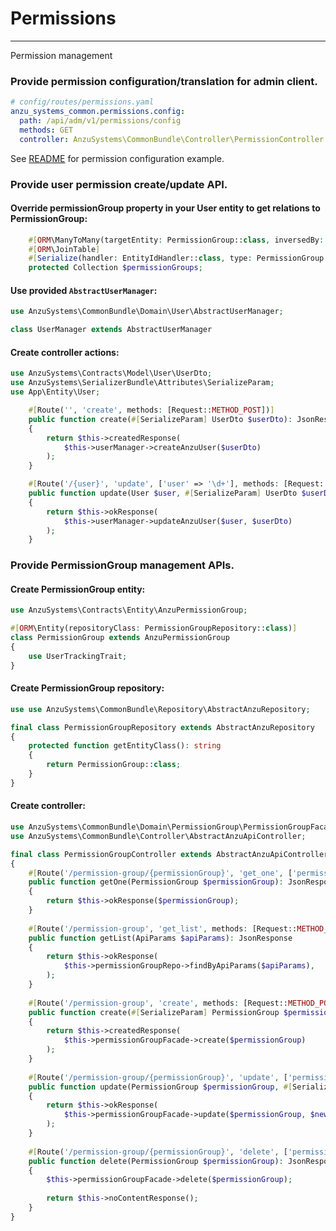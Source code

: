 Permissions
============

---

Permission management

### Provide permission configuration/translation for admin client. 
```yaml
# config/routes/permissions.yaml
anzu_systems_common.permissions.config:
  path: /api/adm/v1/permissions/config
  methods: GET
  controller: AnzuSystems\CommonBundle\Controller\PermissionController::getConfig

```
See [README](../../../README.md) for permission configuration example.

### Provide user permission create/update API.
#### Override permissionGroup property in your User entity to get relations to PermissionGroup:
```php
    #[ORM\ManyToMany(targetEntity: PermissionGroup::class, inversedBy: 'users', fetch: 'EXTRA_LAZY', indexBy: 'id')]
    #[ORM\JoinTable]
    #[Serialize(handler: EntityIdHandler::class, type: PermissionGroup::class)]
    protected Collection $permissionGroups;

```
#### Use provided `AbstractUserManager`:
```php
use AnzuSystems\CommonBundle\Domain\User\AbstractUserManager;

class UserManager extends AbstractUserManager
```

#### Create controller actions:
```php
use AnzuSystems\Contracts\Model\User\UserDto;
use AnzuSystems\SerializerBundle\Attributes\SerializeParam;
use App\Entity\User;

    #[Route('', 'create', methods: [Request::METHOD_POST])]
    public function create(#[SerializeParam] UserDto $userDto): JsonResponse
    {
        return $this->createdResponse(
            $this->userManager->createAnzuUser($userDto)
        );
    }

    #[Route('/{user}', 'update', ['user' => '\d+'], methods: [Request::METHOD_PUT])]
    public function update(User $user, #[SerializeParam] UserDto $userDto): JsonResponse
    {
        return $this->okResponse(
            $this->userManager->updateAnzuUser($user, $userDto)
        );
    }
```

### Provide PermissionGroup management APIs.
#### Create PermissionGroup entity:
```php
use AnzuSystems\Contracts\Entity\AnzuPermissionGroup;

#[ORM\Entity(repositoryClass: PermissionGroupRepository::class)]
class PermissionGroup extends AnzuPermissionGroup
{
    use UserTrackingTrait;
}
```
#### Create PermissionGroup repository:
```php
use use AnzuSystems\CommonBundle\Repository\AbstractAnzuRepository;

final class PermissionGroupRepository extends AbstractAnzuRepository
{
    protected function getEntityClass(): string
    {
        return PermissionGroup::class;
    }
}
```

#### Create controller:
```php
use AnzuSystems\CommonBundle\Domain\PermissionGroup\PermissionGroupFacade;
use AnzuSystems\CommonBundle\Controller\AbstractAnzuApiController;

final class PermissionGroupController extends AbstractAnzuApiController 
{
    #[Route('/permission-group/{permissionGroup}', 'get_one', ['permissionGroup' => '\d+'], methods: [Request::METHOD_GET])]
    public function getOne(PermissionGroup $permissionGroup): JsonResponse
    {
        return $this->okResponse($permissionGroup);
    }
    
    #[Route('/permission-group', 'get_list', methods: [Request::METHOD_GET])]
    public function getList(ApiParams $apiParams): JsonResponse
    {
        return $this->okResponse(
            $this->permissionGroupRepo->findByApiParams($apiParams),
        );
    }
    
    #[Route('/permission-group', 'create', methods: [Request::METHOD_POST])]
    public function create(#[SerializeParam] PermissionGroup $permissionGroup): JsonResponse
    {
        return $this->createdResponse(
            $this->permissionGroupFacade->create($permissionGroup)
        );
    }
    
    #[Route('/permission-group/{permissionGroup}', 'update', ['permissionGroup' => '\d+'], methods: [Request::METHOD_PUT])]
    public function update(PermissionGroup $permissionGroup, #[SerializeParam] PermissionGroup $newPermissionGroup): JsonResponse
    {
        return $this->okResponse(
            $this->permissionGroupFacade->update($permissionGroup, $newPermissionGroup)
        );
    }
    
    #[Route('/permission-group/{permissionGroup}', 'delete', ['permissionGroup' => '\d+'], methods: [Request::METHOD_DELETE])]
    public function delete(PermissionGroup $permissionGroup): JsonResponse
    {
        $this->permissionGroupFacade->delete($permissionGroup);
    
        return $this->noContentResponse();
    }
}
```
